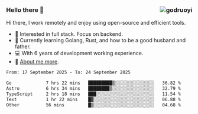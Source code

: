 ### Hello there 👋 <img align="right" src="https://github-readme-stats.vercel.app/api?username=godruoyi&show_icons=true" alt="godruoyi" />

Hi there, I work remotely and enjoy using open-source and efficient tools.

- 🔭 Interested in full stack. Focus on backend.
- 🌱 Currently learning Golang, Rust, and how to be a good husband and father.
- 💻 With 6 years of development working experience.
- 👒 [About me more](https://godruoyi.com/posts/about-godruoyi).



<!--START_SECTION:waka-->

```txt
From: 17 September 2025 - To: 24 September 2025

Go             7 hrs 22 mins   █████████▒░░░░░░░░░░░░░░░   36.82 %
Astro          6 hrs 34 mins   ████████▒░░░░░░░░░░░░░░░░   32.79 %
TypeScript     2 hrs 18 mins   ███░░░░░░░░░░░░░░░░░░░░░░   11.54 %
Text           1 hr 22 mins    █▓░░░░░░░░░░░░░░░░░░░░░░░   06.88 %
Other          56 mins         █▒░░░░░░░░░░░░░░░░░░░░░░░   04.68 %
```

<!--END_SECTION:waka-->
